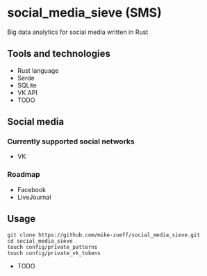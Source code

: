 # social_media_sieve (SMS)
Big data analytics for social media written in Rust

## Tools and technologies
- Rust language
- Serde
- SQLite
- VK API
- TODO

## Social media

### Currently supported social networks
- VK

### Roadmap
- Facebook
- LiveJournal

## Usage
```
git clone https://github.com/mike-zueff/social_media_sieve.git
cd social_media_sieve
touch config/private_patterns
touch config/private_vk_tokens
```
- TODO
